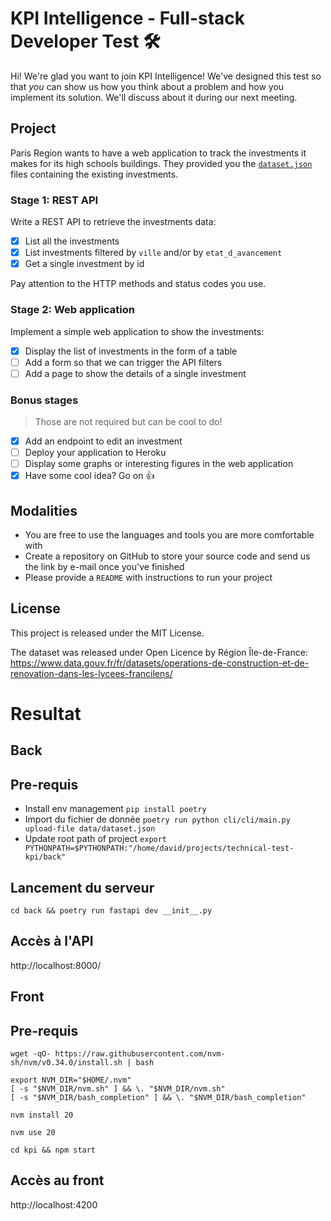 # KPI Intelligence - Full-stack Developer Test 🛠 

Hi! We're glad you want to join KPI Intelligence! We've designed this test so that *you* can show us how you think about a problem and how you implement its solution. We'll discuss about it during our next meeting.

## Project

Paris Region wants to have a web application to track the investments it makes for its high schools buildings. They provided you the [`dataset.json`](dataset.json) files containing the existing investments.

### Stage 1: REST API

Write a REST API to retrieve the investments data:

- [x] List all the investments
- [x] List investments filtered by `ville` and/or by `etat_d_avancement`
- [x] Get a single investment by id

Pay attention to the HTTP methods and status codes you use.

### Stage 2: Web application

Implement a simple web application to show the investments:

- [x] Display the list of investments in the form of a table
- [ ] Add a form so that we can trigger the API filters
- [ ] Add a page to show the details of a single investment

### Bonus stages

> Those are not required but can be cool to do!

- [X] Add an endpoint to edit an investment
- [ ] Deploy your application to Heroku
- [ ] Display some graphs or interesting figures in the web application
- [x] Have some cool idea? Go on 👍

## Modalities

* You are free to use the languages and tools you are more comfortable with
* Create a repository on GitHub to store your source code and send us the link by e-mail once you've finished
* Please provide a `README` with instructions to run your project

## License

This project is released under the MIT License.

The dataset was released under Open Licence by Région Île-de-France: https://www.data.gouv.fr/fr/datasets/operations-de-construction-et-de-renovation-dans-les-lycees-francilens/

# Resultat

## Back

## Pre-requis

- Install env management `pip install poetry`
- Import du fichier de donnée `poetry run python cli/cli/main.py upload-file data/dataset.json`
- Update root path of project `export PYTHONPATH=$PYTHONPATH:"/home/david/projects/technical-test-kpi/back"`

## Lancement du serveur

`cd back && poetry run fastapi dev __init__.py`

## Accès à l'API

http://localhost:8000/

## Front

## Pre-requis

`wget -qO- https://raw.githubusercontent.com/nvm-sh/nvm/v0.34.0/install.sh | bash`
```
export NVM_DIR="$HOME/.nvm"
[ -s "$NVM_DIR/nvm.sh" ] && \. "$NVM_DIR/nvm.sh"
[ -s "$NVM_DIR/bash_completion" ] && \. "$NVM_DIR/bash_completion"
```
`nvm install 20`

`nvm use 20`

`cd kpi && npm start`

## Accès au front 

http://localhost:4200